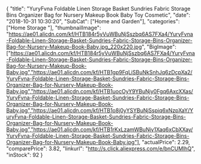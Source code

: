 {
	"title": "YuryFvna Foldable Linen Storage Basket Sundries Fabric Storage Bins Organizer Bag for Nursery Makeup Book Baby Toy Cosmetic",
	"date": "2018-10-31 10:30:20",
	"SubCat": ["Home and Garden"],
	"categories": ["Home Storage "],
	"thumbnailImage": "https://ae01.alicdn.com/kf/HTB184r5yVuWBuNjSszbq6AS7FXa4/YuryFvna-Foldable-Linen-Storage-Basket-Sundries-Fabric-Storage-Bins-Organizer-Bag-for-Nursery-Makeup-Book-Baby.jpg_220x220.jpg",
	"BigImage": ["https://ae01.alicdn.com/kf/HTB184r5yVuWBuNjSszbq6AS7FXa4/YuryFvna-Foldable-Linen-Storage-Basket-Sundries-Fabric-Storage-Bins-Organizer-Bag-for-Nursery-Makeup-Book-Baby.jpg","https://ae01.alicdn.com/kf/HTB1gp9FqLiSBuNkSnhJq6zDcpXa2/YuryFvna-Foldable-Linen-Storage-Basket-Sundries-Fabric-Storage-Bins-Organizer-Bag-for-Nursery-Makeup-Book-Baby.jpg","https://ae01.alicdn.com/kf/HTB1uocOyY9YBuNjy0Fgq6AxcXXas/YuryFvna-Foldable-Linen-Storage-Basket-Sundries-Fabric-Storage-Bins-Organizer-Bag-for-Nursery-Makeup-Book-Baby.jpg","https://ae01.alicdn.com/kf/HTB1o8j0yYSYBuNjSspiq6xNzpXaY/YuryFvna-Foldable-Linen-Storage-Basket-Sundries-Fabric-Storage-Bins-Organizer-Bag-for-Nursery-Makeup-Book-Baby.jpg","https://ae01.alicdn.com/kf/HTB1rKxLzamWBuNjy1Xaq6xCbXXay/YuryFvna-Foldable-Linen-Storage-Basket-Sundries-Fabric-Storage-Bins-Organizer-Bag-for-Nursery-Makeup-Book-Baby.jpg"],
	"actualPrice": 2.29,
	"comparePrice": 3.82,
	"linkurl": "http://s.click.aliexpress.com/e/bnCUMlhQ",
	"inStock": 92
}
